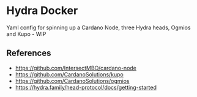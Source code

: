 # Hydra Docker

Yaml config for spinning up a Cardano Node, three Hydra heads, Ogmios and Kupo - WIP

## References

- https://github.com/IntersectMBO/cardano-node
- https://github.com/CardanoSolutions/kupo
- https://github.com/CardanoSolutions/ogmios
- https://hydra.family/head-protocol/docs/getting-started